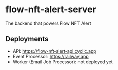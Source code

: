 # flow-nft-alert-server
The backend that powers Flow NFT Alert

## Deployments
- API: https://flow-nft-alert-api.cyclic.app
- Event Processor: https://railway.app
- Worker (Email Job Processor): not deployed yet
